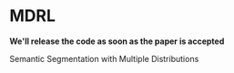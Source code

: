# MDRL

**We'll release the code as soon as the paper is accepted**

Semantic Segmentation with Multiple Distributions
